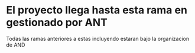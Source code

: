 # El proyecto llega hasta esta rama en gestionado por ANT 
Todas las ramas anteriores a estas incluyendo estaran bajo la organizacion de AND
